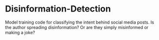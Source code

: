 # Disinformation-Detection
Model training code for classifying the intent behind social media posts. Is the author spreading disinformation? Or are they simply misinformed or making a joke?
